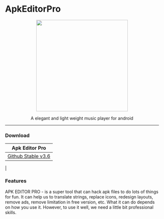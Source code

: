 # ApkEditorPro

<p align="center">
  <img width="300" src="http://onlineresize.club/newopen.php?img=https://uxwing.com/wp-content/themes/uxwing/download/brands-and-social-media/android-studio-icon.svg" >
</p>

<p align="center">
  A elegant and light weight music player for android <br>
</p>

---

### Download

| Apk Editor Pro                                                                                                                                                                                               |                                                                                                                                                                          
| -------------------------------------------------------------------------------------------------------------------------------------------------------------------------------------------------- |
| [Github Stable v3.6](https://github.com/cumaRull/Apk-Editor/releases/download/3.6/Apk.Editor.Pro-STABLE.apk)                                                                                     |                                                                          
|                                                                                                                                                                                                                                                                                                                                                                      



### Features

APK EDITOR PRO - is a super tool that can
 hack apk files to do
 lots of things for fun. 
It can help us to translate strings, replace icons, redesign layouts, remove ads, 
remove limitation in free version, 
etc. What it can do depends on how you 
use it. However, to use it well, we need a 
little bit professional skills.

